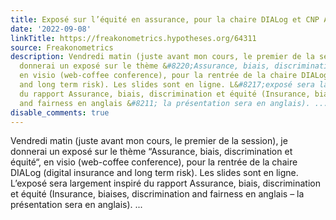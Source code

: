 ```yaml
---
title: Exposé sur l’équité en assurance, pour la chaire DIALog et CNP Assurances
date: '2022-09-08'
linkTitle: https://freakonometrics.hypotheses.org/64311
source: Freakonometrics
description: Vendredi matin (juste avant mon cours, le premier de la session), je
  donnerai un exposé sur le thème &#8220;Assurance, biais, discrimination et équité&#8220;,
  en visio (web-coffee conference), pour la rentrée de la chaire DIALog (digital insurance
  and long term risk). Les slides sont en ligne. L&#8217;exposé sera largement inspiré
  du rapport Assurance, biais, discrimination et équité (Insurance, biaises, discrimination
  and fairness en anglais &#8211; la présentation sera en anglais). ...
disable_comments: true
---
```

Vendredi matin (juste avant mon cours, le premier de la session), je donnerai un exposé sur le thème &#8220;Assurance, biais, discrimination et équité&#8220;, en visio (web-coffee conference), pour la rentrée de la chaire DIALog (digital insurance and long term risk). Les slides sont en ligne. L&#8217;exposé sera largement inspiré du rapport Assurance, biais, discrimination et équité (Insurance, biaises, discrimination and fairness en anglais &#8211; la présentation sera en anglais). ...